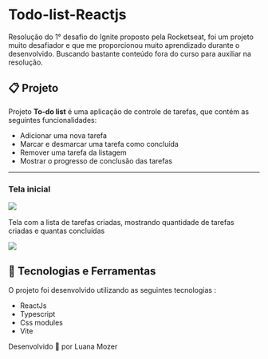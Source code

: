 # Todo-list-Reactjs
Resolução do 1° desafio do Ignite proposto pela Rocketseat, foi um projeto muito desafiador e que  me proporcionou muito aprendizado durante o desenvolvido. Buscando bastante conteúdo fora do curso para auxiliar na resolução.



## 📋 Projeto

Projeto **To-do list** é uma aplicação de controle de tarefas, que contém as seguintes funcionalidades:

- Adicionar uma nova tarefa
- Marcar e desmarcar uma tarefa como concluída
- Remover uma tarefa da listagem
- Mostrar o progresso de conclusão das tarefas
---
<h3>
 <p>Tela inicial</p>
  <img src="https://i.imgur.com/JMOryaw.png">
  </h3>
  
  <p>Tela com a lista de tarefas criadas, mostrando quantidade de tarefas criadas e quantas concluídas</p>
  <img src="https://i.imgur.com/ec7vI9V.png">
  
 



## 🚀 Tecnologias e Ferramentas 

O projeto foi desenvolvido utilizando as seguintes tecnologias :

- ReactJs
- Typescript 
- Css modules
- Vite



Desenvolvido 💜 por Luana Mozer
